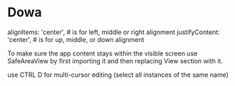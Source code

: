 # Dowa

alignItems: 'center', # is for left, middle or right alignment
justifyContent: 'center', # is for up, middle, or down alignment

To make sure the app content stays within the visible screen use SafeAreaView by first importing it and then replacing View section with it.

use CTRL D for multi-cursor editing (select all instances of the same name)
